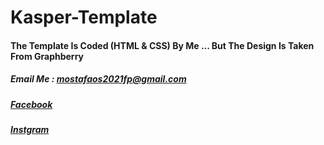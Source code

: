 # Kasper-Template
#### The Template Is Coded (HTML &amp; CSS) By Me ... But The Design Is Taken From Graphberry
##### Email Me : mostafaos2021fp@gmail.com
##### [Facebook](https://www.facebook.com/prizefighter95/)
##### [Instgram](https://www.instagram.com/mostafa.osama.1905/)
